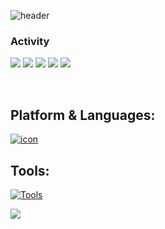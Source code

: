 ![header](https://capsule-render.vercel.app/api?type=slice&height=200&text=Hello&fontAlign=70&fontAlignY=40&color=gradient&rotate=10)

<h3 align="left">Activity</h3>
<p align="left"> 
  <img src="https://img.shields.io/badge/OpenSecureLab-2018-blue"/>
  <img src="https://img.shields.io/badge/SUA-2018-blue"/>
  <img src="https://img.shields.io/badge/Tips-2019-brightgreen"/>
  <img src="https://img.shields.io/badge/K--Shield%20Jr-3rd-blue"/>
  <img src="https://img.shields.io/badge/Hanium-2020-brightgreen"/>
</p>
</br>

<h2 align="left">Platform & Languages: </h2>

[![icon](https://skillicons.dev/icons?i=java,py,cs,spring,kotlin,swift,vue)](https://skillicons.dev)

<h2 align="left">Tools:</h2>

[![Tools](https://skillicons.dev/icons?i=git,docker,aws,githubactions,mysql,prometheus,redis)](https://skillicons.dev)



<p>
  <img src="https://github-readme-stats.vercel.app/api?username=k4keye&hide=stars&show_icons=true&theme=Showingicons"/>
</p>
